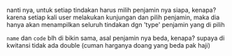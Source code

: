 nanti nya, untuk setiap tindakan harus milih penjamin nya siapa, kenapa?
karena setiap kali user melakukan kunjungan dan pilih penjamin, maka dia hanya akan menampilkan seluruh tindakan dgn 'type' penjamin yang di pilih

`name` dan `code` blh di bikin sama, asal penjamin nya beda, kenapa?
supaya di kwitansi tidak ada double (cuman harganya doang yang beda pak haji)